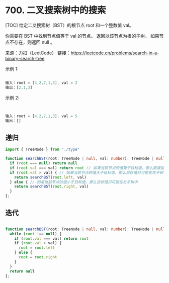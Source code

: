 # 700. 二叉搜索树中的搜索

[TOC]
给定二叉搜索树（BST）的根节点 root 和一个整数值 val。

你需要在 BST 中找到节点值等于 val 的节点。 返回以该节点为根的子树。 如果节点不存在，则返回 null 。

来源：力扣（LeetCode）
链接：<https://leetcode.cn/problems/search-in-a-binary-search-tree>

示例 1:

<img alt="" src="https://assets.leetcode.com/uploads/2021/01/12/tree1.jpg">

<br/>

```ts
输入：root = [4,2,7,1,3], val = 2
输出：[2,1,3]

```

示例 2:

<img alt="" src="https://assets.leetcode.com/uploads/2021/01/12/tree2.jpg">

<br/>

```ts

输入：root = [4,2,7,1,3], val = 5
输出：[]

```

## 递归

```ts
import { TreeNode } from "./type"

function searchBST(root: TreeNode | null, val: number): TreeNode | null {
  if (root === null) return null
  if (root.val === val) return root // 如果当前节点的值等于目标值，那么直接返回当前节点
  if (root.val > val) { // 如果当前节点的值大于目标值，那么目标值只可能在左子树中
    return searchBST(root.left, val)
  } else { // 如果当前节点的值小于目标值，那么目标值只可能在右子树中
    return searchBST(root.right, val)
  }
};

```

## 迭代

```ts

function searchBST(root: TreeNode | null, val: number): TreeNode | null {
  while (root !== null) {
    if (root.val === val) return root
    if (root.val > val) {
      root = root.left
    } else {
      root = root.right
    }
  }
  return null
};

```
